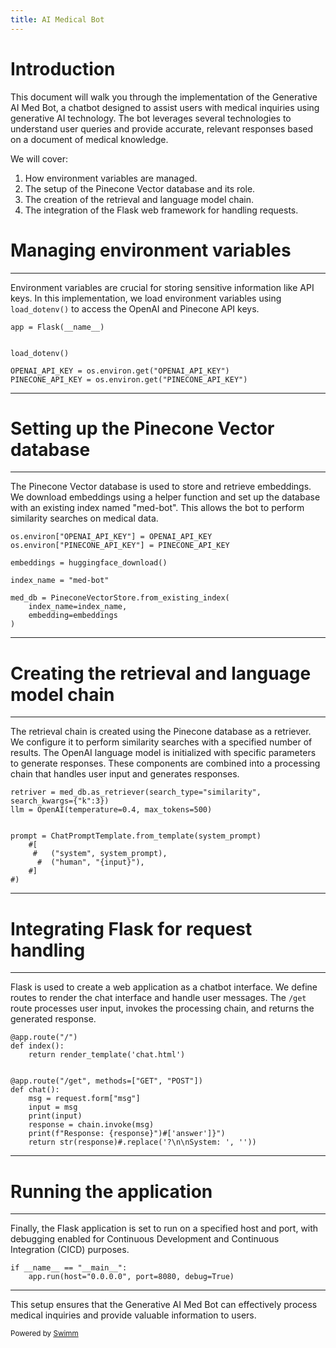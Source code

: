 ```yaml
---
title: AI Medical Bot
---
```

# Introduction

This document will walk you through the implementation of the Generative AI Med Bot, a chatbot designed to assist users with medical inquiries using generative AI technology. The bot leverages several technologies to understand user queries and provide accurate, relevant responses based on a document of medical knowledge.

We will cover:

1. How environment variables are managed.
2. The setup of the Pinecone Vector database and its role.
3. The creation of the retrieval and language model chain.
4. The integration of the Flask web framework for handling requests.

# Managing environment variables

<SwmSnippet path="/app.py" line="15">

---

Environment variables are crucial for storing sensitive information like API keys. In this implementation, we load environment variables using `load_dotenv()` to access the OpenAI and Pinecone API keys.

```
app = Flask(__name__)


load_dotenv()

OPENAI_API_KEY = os.environ.get("OPENAI_API_KEY")
PINECONE_API_KEY = os.environ.get("PINECONE_API_KEY")
```

---

</SwmSnippet>

# Setting up the Pinecone Vector database

<SwmSnippet path="/app.py" line="24">

---

The Pinecone Vector database is used to store and retrieve embeddings. We download embeddings using a helper function and set up the database with an existing index named "med-bot". This allows the bot to perform similarity searches on medical data.

```
os.environ["OPENAI_API_KEY"] = OPENAI_API_KEY
os.environ["PINECONE_API_KEY"] = PINECONE_API_KEY

embeddings = huggingface_download()

index_name = "med-bot"

med_db = PineconeVectorStore.from_existing_index(
    index_name=index_name,
    embedding=embeddings
)
```

---

</SwmSnippet>

# Creating the retrieval and language model chain

<SwmSnippet path="/app.py" line="37">

---

The retrieval chain is created using the Pinecone database as a retriever. We configure it to perform similarity searches with a specified number of results. The OpenAI language model is initialized with specific parameters to generate responses. These components are combined into a processing chain that handles user input and generates responses.

```
retriver = med_db.as_retriever(search_type="similarity", search_kwargs={"k":3})
llm = OpenAI(temperature=0.4, max_tokens=500)


prompt = ChatPromptTemplate.from_template(system_prompt)
    #[
     #   ("system", system_prompt),
      #  ("human", "{input}"),
    #]
#)
```

---

</SwmSnippet>

# Integrating Flask for request handling

<SwmSnippet path="/app.py" line="61">

---

Flask is used to create a web application as a chatbot interface. We define routes to render the chat interface and handle user messages. The `/get` route processes user input, invokes the processing chain, and returns the generated response.

```
@app.route("/")
def index():
    return render_template('chat.html')


@app.route("/get", methods=["GET", "POST"])
def chat():
    msg = request.form["msg"]
    input = msg
    print(input)
    response = chain.invoke(msg)
    print(f"Response: {response}")#['answer']}")
    return str(response)#.replace('?\n\nSystem: ', ''))
```

---

</SwmSnippet>

# Running the application

<SwmSnippet path="/app.py" line="77">

---

Finally, the Flask application is set to run on a specified host and port, with debugging enabled for Continuous Development and Continuous Integration (CICD) purposes.

```
if __name__ == "__main__":
    app.run(host="0.0.0.0", port=8080, debug=True)
```

---

</SwmSnippet>

This setup ensures that the Generative AI Med Bot can effectively process medical inquiries and provide valuable information to users.

<SwmMeta version="3.0.0" repo-id="Z2l0aHViJTNBJTNBR2VuZXJhdGl2ZS1BSS1NZWQtQm90JTNBJTNBT1NlZ3Vu" repo-name="Generative-AI-Med-Bot"><sup>Powered by [Swimm](https://app.swimm.io/)</sup></SwmMeta>
